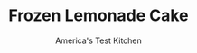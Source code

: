---
layout: ../../layouts/MarkdownPostLayout.astro
title: Frozen Lemonade Cake
author: America's Test Kitchen
pubDate: 2023-03-15
description: "For a refreshing, all-American summer dessert, we start with an animal-cracker crust and layer on lemonade-flavored ice cream and sweet-tart lemon curd."
image_url: https://res.cloudinary.com/hksqkdlah/image/upload/ar_1:1,c_fill,dpr_2.0,f_auto,fl_lossy.progressive.strip_profile,g_faces:auto,q_auto:low,w_344/41065-sfs-frozen-lemonade-cake-reshoot-170
tags: ["Desserts or Baked Goods","Fruit","Cakes","Cookbook Collection"]
calories: 4995
protein: 4
carbohydrates: 41
fats: 
fiber: 
ingredients: ["5 ounces, animal crackers","3 tablespoons, sugar","Pinch, salt","4 tablespoons, unsalted butter, melted","2 pints, vanilla ice cream, softened","16 ounces, Cool Whip Whipped Topping, thawed","1 (12-ounce) container frozen, lemonade concentrate, thawed","2 (10.5-ounce) jars, lemon curd","1 teaspoon yellow gel, food coloring"]
serves: 12
time: "1 hour, plus 30 minutes cooling and 3 hours freezing"
instructions: ["FOR THE CRUST: Adjust oven rack to middle position and heat oven to 325 degrees. Process crackers, sugar, and salt in food processor until finely ground, about 30 seconds. Add melted butter and pulse until combined, about 8 pulses. Transfer crumb mixture to greased 9-inch springform pan. Using bottom of dry measuring cup, press crumb mixture firmly into bottom of pan. Bake crust until fragrant and beginning to brown, 12 to 14 minutes. Let cool completely, about 30 minutes.","FOR THE CAKE: Stir ice cream, 2½ cups whipped topping, and lemonade concentrate in bowl until combined. Pour half of ice cream mixture into cooled crust and smooth top with offset spatula. Transfer pan and bowl with remaining ice cream mixture to freezer and freeze until firm, about 1 hour. Stir lemon curd, ½ teaspoon food coloring, and remaining 2½ cups whipped topping in separate bowl until combined. Spread lemon curd mixture in even layer over frozen ice cream layer. Return pan to freezer until firm, about 1 hour. Let remaining half of ice cream mixture soften, then spread over frozen lemon curd layer, smoothing top with offset spatula. Freeze cake until fully firm, at least 6 hours or up to 24 hours.","Remove side of pan. Transfer cake to cake plate or pedestal. Smooth sides of cake with offset spatula. Dip 1-inch paintbrush in remaining ½ teaspoon food coloring and lightly drag across top of cake, painting straight yellow stripes 2 to 3 inches long, refreshing brush with food coloring as needed. Slice and serve."]
nutrition: ["197 mg Potassium","116 mg Phosphorus","112 mg Calcium","18 mg Magnesium","114 mg Sodium","26 g Fat","7 g Monounsaturated","1 g Polyunsaturated","10 mg Vitamin C","109 mg Cholesterol","15 g Saturated","10 µg Folic acid","12 µg Folate (food)","31 g Sugars","2 µg Vitamin K","105 g Water","41 g Carbs","30 µg Folate equivalent (total)","4 g Protein","229 µg Vitamin A","416 kcal Energy","12 g Sugars, added","4995 calories"]
notes: "All the components are easy to stir together, but waiting is the challenge. To ensure distinct layers, each must be frozen until firm before adding the next layer."
---